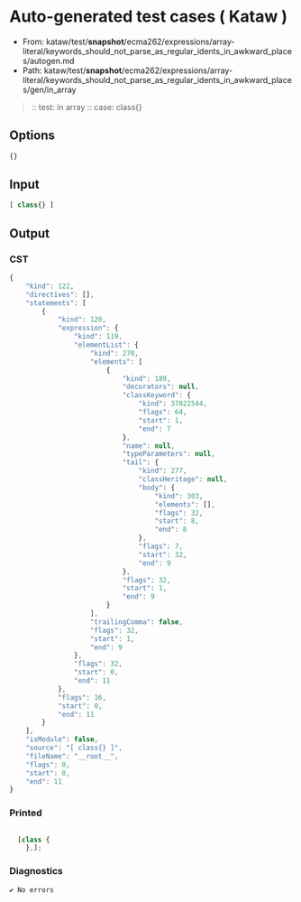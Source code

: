# Auto-generated test cases ( Kataw )
- From: kataw/test/__snapshot__/ecma262/expressions/array-literal/keywords_should_not_parse_as_regular_idents_in_awkward_places/autogen.md
- Path: kataw/test/__snapshot__/ecma262/expressions/array-literal/keywords_should_not_parse_as_regular_idents_in_awkward_places/gen/in_array
> :: test: in array
> :: case: class{}
## Options

`````js
{}
`````
## Input

`````js
[ class{} ]
`````
## Output

### CST

```javascript
{
    "kind": 122,
    "directives": [],
    "statements": [
        {
            "kind": 120,
            "expression": {
                "kind": 119,
                "elementList": {
                    "kind": 270,
                    "elements": [
                        {
                            "kind": 189,
                            "decorators": null,
                            "classKeyword": {
                                "kind": 37822544,
                                "flags": 64,
                                "start": 1,
                                "end": 7
                            },
                            "name": null,
                            "typeParameters": null,
                            "tail": {
                                "kind": 277,
                                "classHeritage": null,
                                "body": {
                                    "kind": 303,
                                    "elements": [],
                                    "flags": 32,
                                    "start": 8,
                                    "end": 8
                                },
                                "flags": 7,
                                "start": 32,
                                "end": 9
                            },
                            "flags": 32,
                            "start": 1,
                            "end": 9
                        }
                    ],
                    "trailingComma": false,
                    "flags": 32,
                    "start": 1,
                    "end": 9
                },
                "flags": 32,
                "start": 0,
                "end": 11
            },
            "flags": 16,
            "start": 0,
            "end": 11
        }
    ],
    "isModule": false,
    "source": "[ class{} ]",
    "fileName": "__root__",
    "flags": 0,
    "start": 0,
    "end": 11
}
```

### Printed

```javascript

  [class {
    },];

```

### Diagnostics

```javascript
✔ No errors
```

